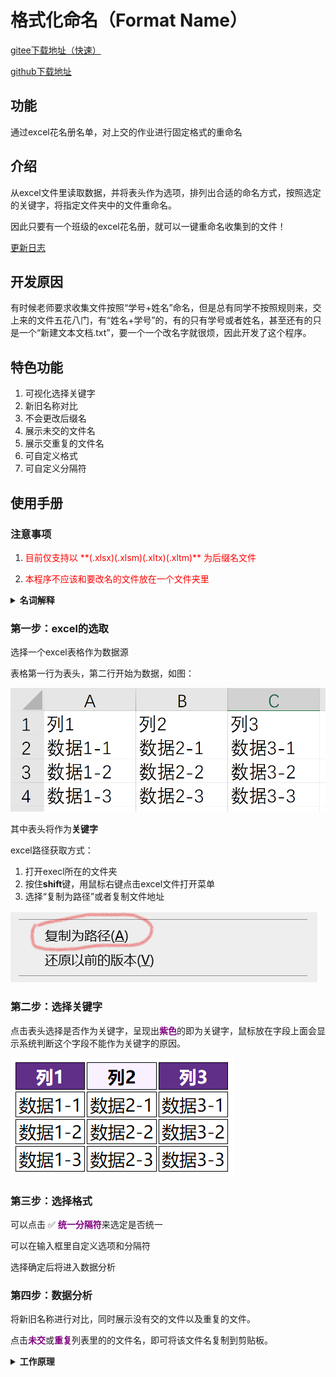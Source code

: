# 格式化命名（Format Name）

[gitee下载地址（快速）](https://gitee.com/cxh1205/FormatName/releases/v2.5.0)

[github下载地址](https://github.com/cxh1205/FormatName/releases/latest)

## 功能

通过excel花名册名单，对上交的作业进行固定格式的重命名

## 介绍

从excel文件里读取数据，并将表头作为选项，排列出合适的命名方式，按照选定的关键字，将指定文件夹中的文件重命名。

因此只要有一个班级的excel花名册，就可以一键重命名收集到的文件！

[更新日志](https://cxh1205.gitee.io/formatname/update.html)

## 开发原因

有时候老师要求收集文件按照“学号+姓名”命名，但是总有同学不按照规则来，交上来的文件五花八门，有“姓名+学号”的，有的只有学号或者姓名，甚至还有的只是一个“新建文本文档.txt”，要一个一个改名字就很烦，因此开发了这个程序。

## 特色功能

1. 可视化选择关键字
2. 新旧名称对比
3. 不会更改后缀名
4. 展示未交的文件名
5. 展示交重复的文件名
6. 可自定义格式
7. 可自定义分隔符


## 使用手册

### 注意事项

1. <p style="color:red">目前仅支持以 **(.xlsx)(.xlsm)(.xltx)(.xltm)** 为后缀名文件</p>
2. <p style="color:red">本程序不应该和要改名的文件放在一个文件夹里</p>

<details>
<summary>
<strong>名词解释</strong>
</summary>

1. **选项**：指设置命名格式时可以选择的项
2. **关键字**：重命名时将根据旧名字中包含的关键字来匹配新名字，表格中选项重复最少的关键字优先级最高

</details>

### 第一步：excel的选取

选择一个excel表格作为数据源

表格第一行为表头，第二行开始为数据，如图：

![2](image/2.png)

其中表头将作为**关键字**

excel路径获取方式：

1. 打开execl所在的文件夹
2. 按住**shift**键，用鼠标右键点击excel文件打开菜单
3. 选择“复制为路径”或者复制文件地址

![3](image/3.png)

### 第二步：选择关键字

点击表头选择是否作为关键字，呈现出<strong style="color:purple">紫色</strong>的即为关键字，鼠标放在字段上面会显示系统判断这个字段不能作为关键字的原因。

![4](image/4.png)

### 第三步：选择格式

可以点击 ✅ <strong style="color:purple">统一分隔符</strong>来选定是否统一

可以在输入框里自定义选项和分隔符

选择确定后将进入数据分析

### 第四步：数据分析

将新旧名称进行对比，同时展示没有交的文件以及重复的文件。

点击<strong style="color:purple">未交</strong>或<strong style="color:purple">重复</strong>列表里的的文件名，即可将该文件名复制到剪贴板。

<details>
<summary>
<strong>工作原理</strong>
</summary>


根据选择出来的关键字列表，在文件夹列表中去寻找这个关键字。

（关键字的优先级通过关键字包含的值的重复次数来计算，重复次数越少，优先级越高）

如果找到了，就为这个文件更改名字，如果没找到，就继续扫描列表寻找下一个关键字。

直到所有的关键字用完，此时呈现未找到的文件名。

</details>

